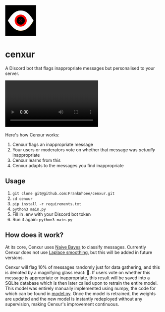 <img src="cenxur.GIF" width="100">

# cenxur
A Discord bot that flags inappropriate messages but personalised to your server.

![Demo](./cenxurdemo.mp4)

Here's how Cenxur works:
1. Cenxur flags an inappropriate message
2. Your users or moderators vote on whether that message was *actually* inappropriate
3. Cenxur learns from this
4. Cenxur adapts to the messages you find inappropriate

## Usage

1. `git clone git@github.com:FrankWhoee/cenxur.git`
2. `cd cenxur`
3. `pip install -r requirements.txt`
4. `python3 main.py`
5. Fill in .env with your Discord bot token
6. Run it again: `python3 main.py`

## How does it work?

At its core, Cenxur uses [Naive Bayes](https://en.wikipedia.org/wiki/Naive_Bayes_classifier) to classify messages. Currently Cenxur does not use [Laplace smoothing](https://en.wikipedia.org/wiki/Additive_smoothing), but this will be added in future versions.

Cenxur will flag 10% of messages randomly just for data gathering, and this is denoted by a magnifying glass react: 🔎. If users vote on whether this message is appropriate or inappropriate, this result will be saved into a SQLite database which is then later called upon to retrain the entire model. This model was entirely manually implemented using numpy, the code for which can be found in [model.py](./model.py). Once the model is retrained, the weights are updated and the new model is instantly redeployed without any supervision, making Cenxur's improvement continuous.
